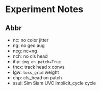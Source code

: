 # Experiment Notes

## Abbr
* nc: no color jitter
* ng: no geo aug
* ncg: nc+ng
* nch: no cls head
* ihp: `img_on_patch=True`
* thcx: track head x convs
* lgw: `loss_grid` weight
* chp: cls_head on patch
* ssui: Sim Siam UVC implicit_cycle cycle

